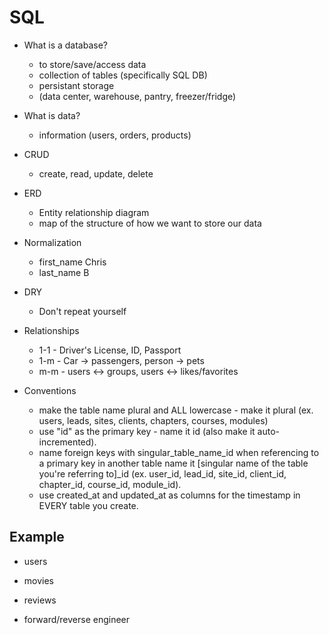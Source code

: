 # SQL

- What is a database?

  - to store/save/access data
  - collection of tables (specifically SQL DB)
  - persistant storage
  - (data center, warehouse, pantry, freezer/fridge)

- What is data?
  - information (users, orders, products)
- CRUD
  - create, read, update, delete
- ERD
  - Entity relationship diagram
  - map of the structure of how we want to store our data
- Normalization
  - first_name Chris
  - last_name B
- DRY

  - Don't repeat yourself

- Relationships

  - 1-1 - Driver's License, ID, Passport
  - 1-m - Car -> passengers, person -> pets
  - m-m - users <-> groups, users <-> likes/favorites

- Conventions

  - make the table name plural and ALL lowercase - make it plural (ex. users, leads, sites, clients, chapters, courses, modules)
  - use "id" as the primary key - name it id (also make it auto-incremented).
  - name foreign keys with singular_table_name_id when referencing to a primary key in another table name it [singular name of the table you're referring to]\_id (ex. user_id, lead_id, site_id, client_id, chapter_id, course_id, module_id).
  - use created_at and updated_at as columns for the timestamp in EVERY table you create.

## Example

- users
- movies
- reviews

- forward/reverse engineer
